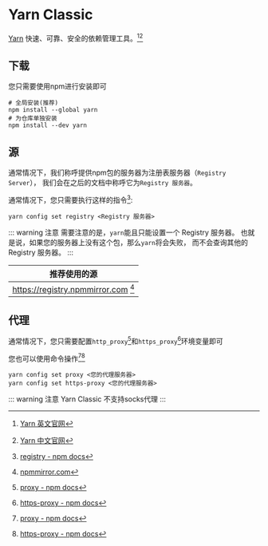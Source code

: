 # Yarn Classic

[Yarn](https://classic.yarnpkg.com/) 快速、可靠、安全的依赖管理工具。[^official][^official-cn]

[^official]:[Yarn 英文官网](https://classic.yarnpkg.com/)
[^official-cn]:[Yarn 中文官网](https://classic.yarnpkg.cn/)
## 下载

您只需要使用npm进行安装即可

```shell
# 全局安装(推荐)
npm install --global yarn
# 为仓库单独安装
npm install --dev yarn
```

## 源

通常情况下，我们称呼提供npm包的服务器为注册表服务器（`Registry Server`），
我们会在之后的文档中称呼它为`Registry 服务器`。

通常情况下，您只需要执行这样的指令[^docs]:
```shell
yarn config set registry <Registry 服务器>
```

::: warning 注意
需要注意的是，`yarn`能且只能设置一个 Registry 服务器。
也就是说，如果您的服务器上没有这个包，那么`yarn`将会失败，
而不会查询其他的 Registry 服务器。
:::

|推荐使用的源|
|-|
|https://registry.npmmirror.com [^npmmirror]|

<!-- 没有找到 Yarn Classic 对应的文档 -->
[^docs]: [registry - npm docs](https://docs.npmjs.com/cli/v9/using-npm/config#registry)
[^npmmirror]: [npmmirror.com](https://npmmirror.com)

## 代理

通常情况下，您只需要配置`http_proxy`[^proxy]和`https_proxy`[^https-proxy]环境变量即可

您也可以使用命令操作[^proxy][^https-proxy]
```shell
yarn config set proxy <您的代理服务器>
yarn config set https-proxy <您的代理服务器>
```
::: warning 注意
Yarn Classic 不支持socks代理
:::

<!-- 没有找到 Yarn Classic 对应的文档 -->
[^proxy]: [proxy - npm docs](https://docs.npmjs.com/cli/v9/using-npm/config#proxy)
[^https-proxy]: [https-proxy - npm docs](https://docs.npmjs.com/cli/v9/using-npm/config#https-proxy)
